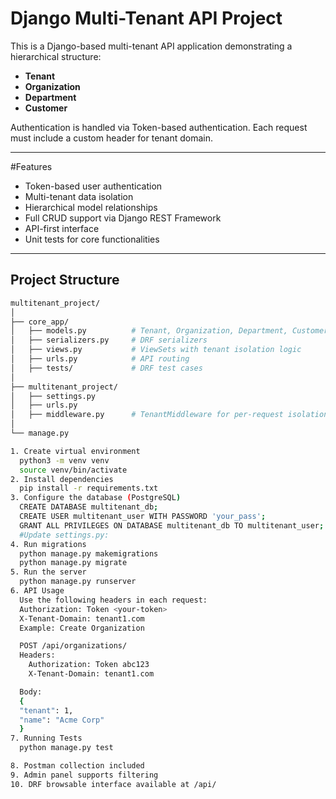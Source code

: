 # Django Multi-Tenant API Project

This is a Django-based multi-tenant API application demonstrating a hierarchical structure:

- **Tenant**
- **Organization**
- **Department**
- **Customer**

Authentication is handled via Token-based authentication. Each request must include a custom header for tenant domain.

---

#Features

- Token-based user authentication
- Multi-tenant data isolation
- Hierarchical model relationships
- Full CRUD support via Django REST Framework
- API-first interface
- Unit tests for core functionalities

---

## Project Structure

```bash
multitenant_project/
│
├── core_app/
│   ├── models.py          # Tenant, Organization, Department, Customer models
│   ├── serializers.py     # DRF serializers
│   ├── views.py           # ViewSets with tenant isolation logic
│   ├── urls.py            # API routing
│   ├── tests/             # DRF test cases
│
├── multitenant_project/
│   ├── settings.py
│   ├── urls.py
│   ├── middleware.py      # TenantMiddleware for per-request isolation
│
└── manage.py

1. Create virtual environment
  python3 -m venv venv
  source venv/bin/activate
2. Install dependencies
  pip install -r requirements.txt
3. Configure the database (PostgreSQL)
  CREATE DATABASE multitenant_db;
  CREATE USER multitenant_user WITH PASSWORD 'your_pass';
  GRANT ALL PRIVILEGES ON DATABASE multitenant_db TO multitenant_user;
  #Update settings.py:
4. Run migrations
  python manage.py makemigrations
  python manage.py migrate
5. Run the server
  python manage.py runserver
6. API Usage
  Use the following headers in each request:
  Authorization: Token <your-token>
  X-Tenant-Domain: tenant1.com
  Example: Create Organization

  POST /api/organizations/
  Headers:
    Authorization: Token abc123
    X-Tenant-Domain: tenant1.com

  Body:
  {
  "tenant": 1,
  "name": "Acme Corp"
  }
7. Running Tests
  python manage.py test

8. Postman collection included
9. Admin panel supports filtering
10. DRF browsable interface available at /api/
